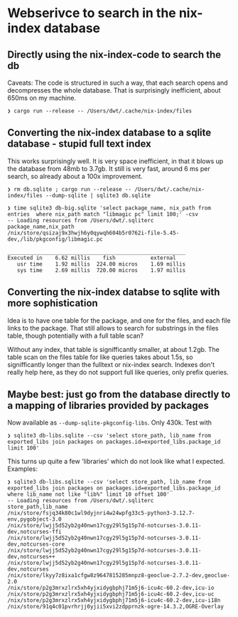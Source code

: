 # Webserivce to search in the nix-index database

## Directly using the nix-index-code to search the db

Caveats: The code is structured in such a way, that each search opens and decompresses the whole database. That is surprisingly inefficient, about 650ms on my machine.

```fish
❯ cargo run --release -- /Users/dwt/.cache/nix-index/files
```

## Converting the nix-index database to a sqlite database - stupid full text index

This works surprisingly well. It is very space inefficient, in that it blows up the database from 48mb to 3.7gb. It still is very fast, around 6 ms per search, so already about a 100x improvement.

```fish
❯ rm db.sqlite ; cargo run --release -- /Users/dwt/.cache/nix-index/files --dump-sqlite | sqlite3 db.sqlite

❯ time sqlite3 db-big.sqlite 'select package_name, nix_path from entries  where nix_path match "libmagic pc" limit 100;' -csv
-- Loading resources from /Users/dwt/.sqliterc
package_name,nix_path
/nix/store/qsizaj9x3hwjh6y0qywqh604b5r0762i-file-5.45-dev,/lib/pkgconfig/libmagic.pc

________________________________________________________
Executed in    6.62 millis    fish           external
   usr time    1.92 millis  224.00 micros    1.69 millis
   sys time    2.69 millis  720.00 micros    1.97 millis
```

## Converting the nix-index databse to sqlite with more sophistication

Idea is to have one table for the package, and one for the files, and each file links to the package. That still allows to search for substrings in the files table, though potentially with a full table scan?

Without any index, that table is signifficantly smaller, at about 1.2gb. The table scan on the files table for like queries takes about 1.5s, so signifficantly longer than the fulltext or nix-index search. Indexes don't really help here, as they do not support full like queries, only prefix queries.

## Maybe best: just go from the database directly to a mapping of libraries provided by packages

Now available as `--dump-sqlite-pkgconfig-libs`. Only 430k. Test with

```fish
❯ sqlite3 db-libs.sqlite --csv 'select store_path, lib_name from exported_libs join packages on packages.id=exported_libs.package_id limit 100'
```

This turns up quite a few 'libraries' which do not look like what I expected. Examples:

```fish
❯ sqlite3 db-libs.sqlite --csv 'select store_path, lib_name from exported_libs join packages on packages.id=exported_libs.package_id where lib_name not like "lib%" limit 10 offset 100'
-- Loading resources from /Users/dwt/.sqliterc
store_path,lib_name
/nix/store/fsjq34k80c1wl9dyjnri4w24wpfg33c5-python3-3.12.7-env,pygobject-3.0
/nix/store/lwjj5d52yb2g40nwn17cgy29l5g15p7d-notcurses-3.0.11-dev,notcurses-ffi
/nix/store/lwjj5d52yb2g40nwn17cgy29l5g15p7d-notcurses-3.0.11-dev,notcurses-core
/nix/store/lwjj5d52yb2g40nwn17cgy29l5g15p7d-notcurses-3.0.11-dev,notcurses++
/nix/store/lwjj5d52yb2g40nwn17cgy29l5g15p7d-notcurses-3.0.11-dev,notcurses
/nix/store/lkyy7z8ixa1cfgw8z9647815285mnpz8-geoclue-2.7.2-dev,geoclue-2.0
/nix/store/p2g3mrxzlrx5xh4yjxidygbphj71m5j6-icu4c-60.2-dev,icu-io
/nix/store/p2g3mrxzlrx5xh4yjxidygbphj71m5j6-icu4c-60.2-dev,icu-uc
/nix/store/p2g3mrxzlrx5xh4yjxidygbphj71m5j6-icu4c-60.2-dev,icu-i18n
/nix/store/91q4c01pvrhrjj0yjii5xvi2zdpprnzk-ogre-14.3.2,OGRE-Overlay
```
